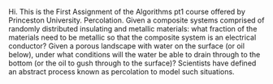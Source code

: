 Hi. This is the First Assignment of the Algorithms pt1 course offered by Princeston University. 
Percolation. Given a composite systems comprised of randomly distributed insulating and metallic materials:
what fraction of the materials need to be metallic so that the composite system is an electrical conductor? Given a porous landscape with water on the surface (or oil below), 
under what conditions will the water be able to drain through to the bottom (or the oil to gush through to the surface)? Scientists have defined an abstract process known as percolation to model such situations.
